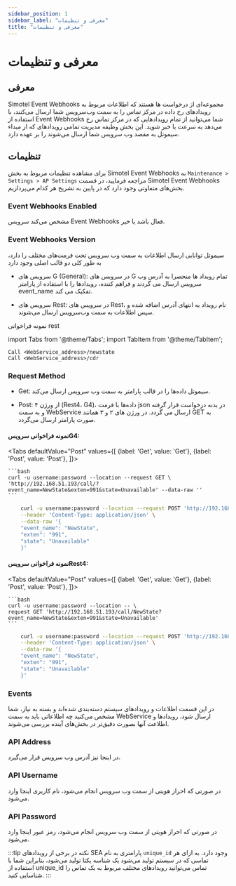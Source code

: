 ```yaml
---
sidebar_position: 1
sidebar_label: "معرفی و تنظیمات"
title: "معرفی و تنظیمات"
---
```



# معرفی و تنظیمات  


## معرفی
Simotel Event Webhooks مجموعه‌ای از درخواست ها هستند که اطلاعات مربوط به رویداد‌های رخ داده در مرکز تماس را به سمت وب‌سرویس شما ارسال می‌کنند، با استفاده از Event Webhooks شما می‌توانید از تمام رویدادهایی که در مرکز تماس رخ می‌دهد به سرعت با خبر شوید. این بخش وظیفه مدیریت تمامی رویداد‌های که از مبداء سیموتل به مقصد وب‌ سرویس شما ارسال می‌شوند را بر عهده دارد.

## تنظیمات

برای مشاهده تنظیمات مربوط به بخش Simotel Event Webhooks به `Maintenance > Settings > AP Settings`  مراجعه فرمایید، در قسمت Simotel Event Webhooks بخش‌های متفاوتی وجود 
دارد که در پایین به تشریح هر کدام می‌پردازیم.

### Event Webhooks Enabled
 مشخص می‌کند سرویس Event Webhooks فعال باشد یا خیر.
 
### Event Webhooks Version
سیموتل توانایی ارسال اطلاعات به سمت وب‌ سرویس تحت فرمت‌های مختلف را دارد، به طور کلی دو قالب اصلی وجود دارد

- سرویس های G (General): در سرویس های G تمام رویداد ها منحصرا به آدرس وب‌ سرویس ارسال می گردند و فراهم کننده، رویدادها را با استفاده از پارامتر event_name تفکیک می کند.

- سرویس های Rest: در سرویس های Rest، نام رویداد به انتهای آدرس اضافه شده و سپس اطلاعات به سمت وب‌سرویس ارسال می‌شوند.

نمونه‌ فراخوانی rest


import Tabs from '@theme/Tabs';
import TabItem from '@theme/TabItem';

```shell
Call <WebService_address>/newstate
Call <WebService_address>/cdr

```

### Request Method

- Get: سیموتل داده‌ها را در قالب پارامتر به سمت وب‌ سرویس ارسال می‌کند.

- Post: از ورژن ۴ (Rest4، G4)، داده‌ها با فرمت json در بدنه درخواست قرار گرفته و به سمت WebService ارسال می گردد. در ورژن های ۲ و ۳ همانند GET به صورت پارامتر ارسال می‌گردد.


#### نمونه فراخوانی سرویسG4:

<Tabs
    defaultValue="Post"
    values={[
        {label: 'Get', value: 'Get'},
        {label: 'Post', value: 'Post'},
    ]}>
<TabItem value="Get">

    ```bash
	curl -u username:password --location --request GET \
	'http://192.168.51.193/call/?event_name=NewState&exten=991&state=Unavailable' --data-raw ''
    ```

</TabItem>
<TabItem value="Post">

```bash
	curl -u username:password --location --request POST 'http://192.168.51.193/call/' \
	--header 'Content-Type: application/json' \
	--data-raw '{
    "event_name": "NewState",
    "exten": "991",
    "state": "Unavailable"
	}'
```

</TabItem>
</Tabs>


#### نمونه فراخوانی سرویسRest4:

<Tabs
    defaultValue="Post"
    values={[
        {label: 'Get', value: 'Get'},
        {label: 'Post', value: 'Post'},
    ]}>
<TabItem value="Get">

    ```bash
	curl -u username:password --location -- \
	request GET 'http://192.168.51.193/call/NewState?event_name=NewState&exten=991&state=Unavailable'
    ```

</TabItem>
<TabItem value="Post">

```bash
	curl -u username:password --location --request POST 'http://192.168.51.193/call/NewState' \
	--header 'Content-Type: application/json' \
	--data-raw '{
    "event_name": "NewState",
    "exten": "991",
    "state": "Unavailable"
	}'

```
</TabItem>
</Tabs>


### Events
در این قسمت اطلاعات و رویدادهای سیستم دسته‌بندی شده‌اند و بسته به نیاز، شما مشخص می‌کنید چه اطلاعاتی باید به سمت WebService ارسال شود، رویدادها و اطلاعت 
آنها بصورت دقیق‌تر در بخش‌های آینده بررسی می‌شوند.

### API Address
در اینجا نیز آدرس وب‌ سرویس قرار می‌گیرد.

### API Username
در صورتی که احراز هویتی از سمت وب‌ سرویس انجام می‌شود، نام کاربری اینجا وارد می‌شود.

### API Password
در صورتی که احراز هویتی از سمت وب‌ سرویس انجام می‌شود، رمز عبور اینجا وارد می‌شود.

:::tip نکته 
در برخی از رویداد‌های  SEA پارامتری به نام `unique_id` وجود دارد. به ازای هر تماسی که در سیستم تولید می‌شود یک
شناسه یکتا تولید می‌شود، بنابراین شما با استفاده از unique_id تماس می‌توانید رویدادهای مختلف مربوط به یک تماس را شناسایی کنید.
:::